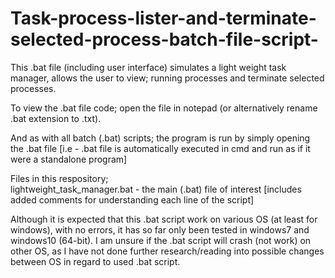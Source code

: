 # Task-process-lister-and-terminate-selected-process-batch-file-script-
This .bat file (including user interface) simulates a light weight task manager, allows the user to view; running processes and terminate selected processes.   
    
To view the .bat file code; open the file in notepad (or alternatively rename .bat extension to .txt).    
  
And as with all batch (.bat) scripts; the program is run by simply opening the .bat file [i.e - .bat file is automatically executed in cmd and run as if it were a standalone program]  
   
Files in this respository;  
lightweight_task_manager.bat - the main (.bat) file of interest [includes added comments for understanding each line of the script]
  
Although it is expected that this .bat script work on various OS (at least for windows), with no errors, it has so far only been tested in windows7 and windows10 (64-bit). I am unsure if the .bat script will crash (not work) on other OS, as I have not done further research/reading into possible changes between OS in regard to used .bat script.  
